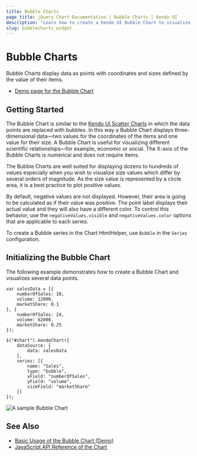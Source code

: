 ```yaml
---
title: Bubble Charts
page_title: jQuery Chart Documentation | Bubble Charts | Kendo UI
description: "Learn how to create a Kendo UI Bubble Chart to visualize data points and how to set its properties."
slug: bubblecharts_widget
---
```


# Bubble Charts

Bubble Charts display data as points with coordinates and sizes defined by the value of their items.

* [Demo page for the Bubble Chart](https://demos.telerik.com/kendo-ui/bubble-charts/index)

## Getting Started

The Bubble Chart is similar to the [Kendo UI Scatter Charts](https://demos.telerik.com/kendo-ui/scatter-charts/index) in which the data points are replaced with bubbles. In this way a Bubble Chart displays three-dimensional data&mdash;two values for the coordinates of the items and one value for their size. A Bubble Chart is useful for visualizing different scientific relationships&mdash;for example, economic or social. The X-axis of the Bubble Charts is numerical and does not require items.

The Bubble Charts are well suited for displaying dozens to hundreds of values especially when you wish to visualize size values which differ by several orders of magnitude. As the size value is represented by a circle area, it is a best practice to plot positive values.

By default, negative values are not displayed. However, their area is going to be calculated as if their value was positive. The point label displays their actual value and they will also have a different color. To control this behavior, use the `negativeValues.visible` and `negativeValues.color` options that are applicable to each series.

To create a Bubble series in the Chart HtmlHelper, use `Bubble` in the `Series` configuration.

## Initializing the Bubble Chart

The following example demonstrates how to create a Bubble Chart and visualizes several data points.

    var salesData = [{
        numberOfSales: 10,
        volume: 12000,
        marketShare: 0.1
    }, {
        numberOfSales: 24,
        volume: 62000,
        marketShare: 0.25
    }];

    $("#chart").kendoChart({
        dataSource: {
            data: salesData
        },
        series: [{
            name: "Sales",
            type: "bubble",
            xField: "numberOfSales",
            yField: "volume",
            sizeField: "marketShare"
        }]
    });

![A sample Bubble Chart](chart-bubble.png)

## See Also

* [Basic Usage of the Bubble Chart (Demo)](http://demos.telerik.com/kendo-ui/bubble-charts/index)
* [JavaScript API Reference of the Chart](/api/javascript/dataviz/ui/chart)

